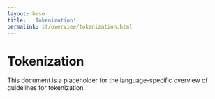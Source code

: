 ```yaml
---
layout: base
title:  'Tokenization'
permalink: it/overview/tokenization.html
---
```


# Tokenization

This document is a placeholder for the language-specific overview of
guidelines for tokenization.
